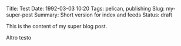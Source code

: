 Title: Test
Date: 1992-03-03 10:20
Tags: pelican, publishing
Slug: my-super-post
Summary: Short version for index and feeds
Status: draft

This is the content of my super blog post.
<!--more-->
Altro testo